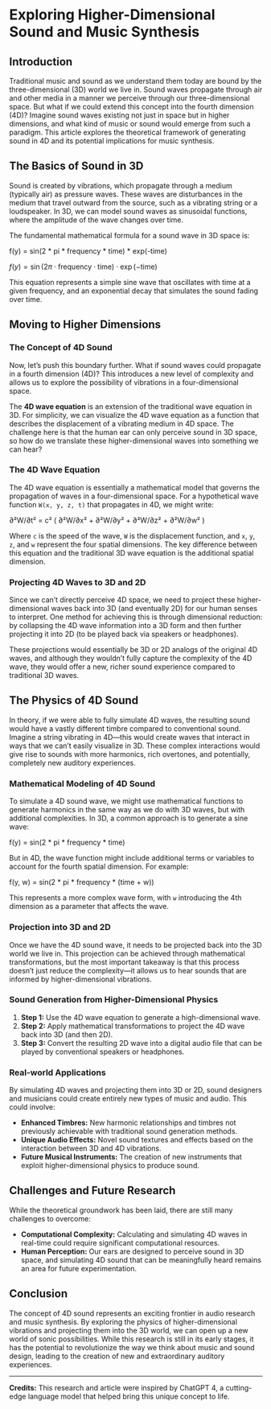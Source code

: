 # Exploring Higher-Dimensional Sound and Music Synthesis

## Introduction

Traditional music and sound as we understand them today are bound by the three-dimensional (3D) world we live in. Sound waves propagate through air and other media in a manner we perceive through our three-dimensional space. But what if we could extend this concept into the fourth dimension (4D)? Imagine sound waves existing not just in space but in higher dimensions, and what kind of music or sound would emerge from such a paradigm. This article explores the theoretical framework of generating sound in 4D and its potential implications for music synthesis.

## The Basics of Sound in 3D

Sound is created by vibrations, which propagate through a medium (typically air) as pressure waves. These waves are disturbances in the medium that travel outward from the source, such as a vibrating string or a loudspeaker. In 3D, we can model sound waves as sinusoidal functions, where the amplitude of the wave changes over time.

The fundamental mathematical formula for a sound wave in 3D space is:

f(y) = sin(2 * pi * frequency * time) * exp(-time)

$f(y) = \sin(2 \pi \cdot \text{frequency} \cdot \text{time}) \cdot \exp(-\text{time})$

This equation represents a simple sine wave that oscillates with time at a given frequency, and an exponential decay that simulates the sound fading over time.

## Moving to Higher Dimensions

### The Concept of 4D Sound

Now, let’s push this boundary further. What if sound waves could propagate in a fourth dimension (4D)? This introduces a new level of complexity and allows us to explore the possibility of vibrations in a four-dimensional space.

The **4D wave equation** is an extension of the traditional wave equation in 3D. For simplicity, we can visualize the 4D wave equation as a function that describes the displacement of a vibrating medium in 4D space. The challenge here is that the human ear can only perceive sound in 3D space, so how do we translate these higher-dimensional waves into something we can hear?

### The 4D Wave Equation

The 4D wave equation is essentially a mathematical model that governs the propagation of waves in a four-dimensional space. For a hypothetical wave function `W(x, y, z, t)` that propagates in 4D, we might write:

∂²W/∂t² = c² ( ∂²W/∂x² + ∂²W/∂y² + ∂²W/∂z² + ∂²W/∂w² )


Where `c` is the speed of the wave, `W` is the displacement function, and `x`, `y`, `z`, and `w` represent the four spatial dimensions. The key difference between this equation and the traditional 3D wave equation is the additional spatial dimension.

### Projecting 4D Waves to 3D and 2D

Since we can’t directly perceive 4D space, we need to project these higher-dimensional waves back into 3D (and eventually 2D) for our human senses to interpret. One method for achieving this is through dimensional reduction: by collapsing the 4D wave information into a 3D form and then further projecting it into 2D (to be played back via speakers or headphones).

These projections would essentially be 3D or 2D analogs of the original 4D waves, and although they wouldn’t fully capture the complexity of the 4D wave, they would offer a new, richer sound experience compared to traditional 3D waves.

## The Physics of 4D Sound

In theory, if we were able to fully simulate 4D waves, the resulting sound would have a vastly different timbre compared to conventional sound. Imagine a string vibrating in 4D—this would create waves that interact in ways that we can’t easily visualize in 3D. These complex interactions would give rise to sounds with more harmonics, rich overtones, and potentially, completely new auditory experiences.

### Mathematical Modeling of 4D Sound

To simulate a 4D sound wave, we might use mathematical functions to generate harmonics in the same way as we do with 3D waves, but with additional complexities. In 3D, a common approach is to generate a sine wave:

f(y) = sin(2 * pi * frequency * time)

But in 4D, the wave function might include additional terms or variables to account for the fourth spatial dimension. For example:

f(y, w) = sin(2 * pi * frequency * (time + w))


This represents a more complex wave form, with `w` introducing the 4th dimension as a parameter that affects the wave.

### Projection into 3D and 2D

Once we have the 4D sound wave, it needs to be projected back into the 3D world we live in. This projection can be achieved through mathematical transformations, but the most important takeaway is that this process doesn’t just reduce the complexity—it allows us to hear sounds that are informed by higher-dimensional vibrations.

### Sound Generation from Higher-Dimensional Physics

1. **Step 1:** Use the 4D wave equation to generate a high-dimensional wave.
2. **Step 2:** Apply mathematical transformations to project the 4D wave back into 3D (and then 2D).
3. **Step 3:** Convert the resulting 2D wave into a digital audio file that can be played by conventional speakers or headphones.

### Real-world Applications

By simulating 4D waves and projecting them into 3D or 2D, sound designers and musicians could create entirely new types of music and audio. This could involve:

- **Enhanced Timbres:** New harmonic relationships and timbres not previously achievable with traditional sound generation methods.
- **Unique Audio Effects:** Novel sound textures and effects based on the interaction between 3D and 4D vibrations.
- **Future Musical Instruments:** The creation of new instruments that exploit higher-dimensional physics to produce sound.

## Challenges and Future Research

While the theoretical groundwork has been laid, there are still many challenges to overcome:

- **Computational Complexity:** Calculating and simulating 4D waves in real-time could require significant computational resources.
- **Human Perception:** Our ears are designed to perceive sound in 3D space, and simulating 4D sound that can be meaningfully heard remains an area for future experimentation.

## Conclusion

The concept of 4D sound represents an exciting frontier in audio research and music synthesis. By exploring the physics of higher-dimensional vibrations and projecting them into the 3D world, we can open up a new world of sonic possibilities. While this research is still in its early stages, it has the potential to revolutionize the way we think about music and sound design, leading to the creation of new and extraordinary auditory experiences.

---

**Credits:**
This research and article were inspired by ChatGPT 4, a cutting-edge language model that helped bring this unique concept to life.
